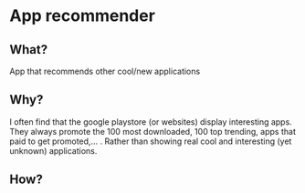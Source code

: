 # App recommender
## What?
App that recommends other cool/new applications
## Why?
I often find that the google playstore (or websites) display interesting apps. They always promote the 100 most downloaded, 100 top trending, apps that paid to get promoted,... . Rather than showing real cool and interesting (yet unknown) applications.
## How?